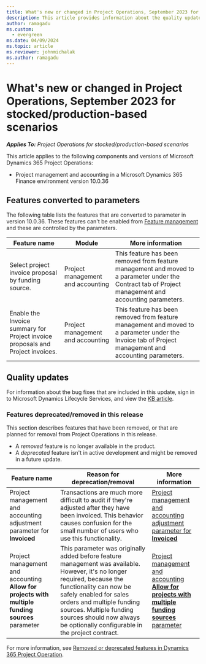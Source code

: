 ```yaml
---
title: What's new or changed in Project Operations, September 2023 for stocked/production-based scenarios
description: This article provides information about the quality updates that are available in the September 2023 release of Microsoft Dynamics 365 Project Operations for stocked/production-based scenarios.
author: ramagadu
ms.custom:
  - evergreen
ms.date: 04/09/2024
ms.topic: article
ms.reviewer: johnmichalak
ms.author: ramagadu
---
```


# What's new or changed in Project Operations, September 2023 for stocked/production-based scenarios

_**Applies To:** Project Operations for stocked/production-based scenarios_

This article applies to the following components and versions of Microsoft Dynamics 365 Project Operations:

- Project management and accounting in a Microsoft Dynamics 365 Finance environment version 10.0.36

## Features converted to parameters

The following table lists the features that are converted to parameter in version 10.0.36. These features can't be enabled from  [Feature management](/dynamics365/fin-ops-core/fin-ops/get-started/feature-management/feature-management-overview) and these are controlled by the parameters.

| Feature name | Module | More information|
| --- | --- | --- |
|Select project invoice proposal by funding source.|Project management and accounting|This feature has been removed from feature management and moved to a parameter under the Contract tab of Project management and accounting parameters.|
|Enable the Invoice summary for Project invoice proposals and Project invoices.|Project management and accounting|This feature has been removed from feature management and moved to a parameter under the Invoice tab of Project management and accounting parameters. |

## Quality updates

For information about the bug fixes that are included in this update, sign in to Microsoft Dynamics Lifecycle Services, and view the [KB article](https://fix.lcs.dynamics.com/Issue/Details?bugId=831854).

### Features deprecated/removed in this release

This section describes features that have been removed, or that are planned for removal from Project Operations in this release.

- A _removed_ feature is no longer available in the product.
- A _deprecated_ feature isn't in active development and might be removed in a future update. 

| Feature name | Reason for deprecation/removal | More information |
| --- | --- | --- |
|Project management and accounting adjustment parameter for **Invoiced**|Transactions are much more difficult to audit if they're adjusted after they have been invoiced. This behavior causes confusion for the small number of users who use this functionality.|[Project management and accounting adjustment parameter for **Invoiced**](/dynamics365/project-operations/whats-new/removed-depreciated-features-project#project-management-and-accounting-adjustment-parameter-for-invoiced)|
|Project management and accounting **Allow for projects with multiple funding sources** parameter|This parameter was originally added before feature management was available. However, it's no longer required, because the functionality can now be safely enabled for sales orders and multiple funding sources. Multiple funding sources should now always be optionally configurable in the project contract.|[Project management and accounting **Allow for projects with multiple funding sources** parameter](/dynamics365/project-operations/whats-new/removed-depreciated-features-project#project-management-and-accounting-allow-for-projects-with-multiple-funding-sources-parameter)|

For more information, see [Removed or deprecated features in Dynamics 365 Project Operation](/dynamics365/project-operations/whats-new/removed-depreciated-features-project#project-management-and-accounting-use-adjustment-date-as-new-project-date-parameter).
